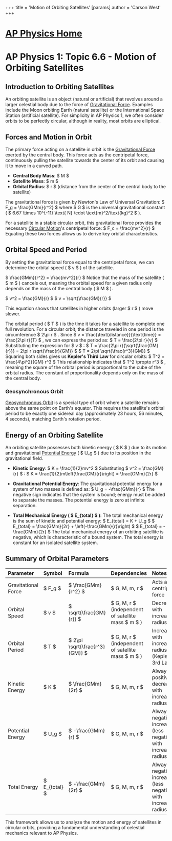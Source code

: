 +++
 title = 'Motion of Orbiting Satellites'
[params]
	author = 'Carson West'
+++
# [AP Physics Home](./../ap-physics-home/)
# AP Physics 1: Topic 6.6 - Motion of Orbiting Satellites

## Introduction to Orbiting Satellites

An orbiting satellite is an object (natural or artificial) that revolves around a larger celestial body due to the force of [Gravitational Force](./../gravitational-force/). Examples include the Moon orbiting Earth (natural satellite) or the International Space Station (artificial satellite). For simplicity in AP Physics 1, we often consider orbits to be perfectly circular, although in reality, most orbits are elliptical.

## Forces and Motion in Orbit

The primary force acting on a satellite in orbit is the [Gravitational Force](./../gravitational-force/) exerted by the central body. This force acts as the centripetal force, continuously pulling the satellite towards the center of its orbit and causing it to move in a curved path.

*   **Central Body Mass**:  $ M $ 
*   **Satellite Mass**:  $ m $ 
*   **Orbital Radius**:  $ r $  (distance from the center of the central body to the satellite)

The gravitational force is given by Newton's Law of Universal Gravitation:
 $ F_g = \frac{GMm}{r^2} $ 
where  $ G $  is the universal gravitational constant ( $ 6.67 \times 10^{-11} \text{ N} \cdot \text{m}^2/\text{kg}^2 $ ).

For a satellite in a stable circular orbit, this gravitational force provides the necessary [Circular Motion](./../circular-motion/)'s centripetal force:
 $ F_c = \frac{mv^2}{r} $ 
Equating these two forces allows us to derive key orbital characteristics.

## Orbital Speed and Period

By setting the gravitational force equal to the centripetal force, we can determine the orbital speed ( $ v $ ) of the satellite.

 $  \frac{GMm}{r^2} = \frac{mv^2}{r}  $ 
Notice that the mass of the satellite ( $ m $ ) cancels out, meaning the orbital speed for a given radius only depends on the mass of the central body ( $ M $ ).

 $  v^2 = \frac{GM}{r}  $ 
 $  v = \sqrt{\frac{GM}{r}}  $ 

This equation shows that satellites in higher orbits (larger  $ r $ ) move slower.

The orbital period ( $ T $ ) is the time it takes for a satellite to complete one full revolution. For a circular orbit, the distance traveled in one period is the circumference  $ 2\pi r $ .
Since  $ v = \frac{\text{distance}}{\text{time}} = \frac{2\pi r}{T} $ , we can express the period as:
 $  T = \frac{2\pi r}{v}  $ 
Substituting the expression for  $ v $ :
 $  T = \frac{2\pi r}{\sqrt{\frac{GM}{r}}} = 2\pi r \sqrt{\frac{r}{GM}}  $ 
 $  T = 2\pi \sqrt{\frac{r^3}{GM}}  $ 
Squaring both sides gives us **Kepler's Third Law** for circular orbits:
 $  T^2 = \frac{4\pi^2}{GM} r^3  $ 
This relationship indicates that  $ T^2 \propto r^3 $ , meaning the square of the orbital period is proportional to the cube of the orbital radius. The constant of proportionality depends only on the mass of the central body.

### Geosynchronous Orbit
[Geosynchronous Orbit](./../geosynchronous-orbit/) is a special type of orbit where a satellite remains above the same point on Earth's equator. This requires the satellite's orbital period to be exactly one sidereal day (approximately 23 hours, 56 minutes, 4 seconds), matching Earth's rotation period.

## Energy of an Orbiting Satellite

An orbiting satellite possesses both kinetic energy ( $ K $ ) due to its motion and gravitational [Potential Energy](./../potential-energy/) ( $ U_g $ ) due to its position in the gravitational field.

*   **Kinetic Energy**:
     $  K = \frac{1}{2}mv^2  $ 
    Substituting  $ v^2 = \frac{GM}{r} $ :
     $  K = \frac{1}{2}m\left(\frac{GM}{r}\right) = \frac{GMm}{2r}  $ 

*   **Gravitational Potential Energy**:
    The gravitational potential energy for a system of two masses is defined as:
     $  U_g = -\frac{GMm}{r}  $ 
    The negative sign indicates that the system is bound; energy must be added to separate the masses. The potential energy is zero at infinite separation.

*   **Total Mechanical Energy ( $ E_{total} $ )**:
    The total mechanical energy is the sum of kinetic and potential energy:
     $  E_{total} = K + U_g  $ 
     $  E_{total} = \frac{GMm}{2r} + \left(-\frac{GMm}{r}\right)  $ 
     $  E_{total} = -\frac{GMm}{2r}  $ 
    The total mechanical energy of an orbiting satellite is negative, which is characteristic of a bound system. The total energy is constant for an isolated satellite system.

## Summary of Orbital Parameters

| Parameter        | Symbol | Formula                               | Dependencies                                      | Notes                                             |
| :--------------- | :----- | :------------------------------------ | :------------------------------------------------ | :------------------------------------------------ |
| Gravitational Force |  $ F_g $   |  $ \frac{GMm}{r^2} $                      |  $ G, M, m, r $                                       | Acts as centripetal force                       |
| Orbital Speed    |  $ v $     |  $ \sqrt{\frac{GM}{r}} $                  |  $ G, M, r $  (independent of satellite mass  $ m $ )     | Decreases with increasing radius                |
| Orbital Period   |  $ T $     |  $ 2\pi \sqrt{\frac{r^3}{GM}} $           |  $ G, M, r $  (independent of satellite mass  $ m $ )     | Increases with increasing radius (Kepler's 3rd Law) |
| Kinetic Energy   |  $ K $     |  $ \frac{GMm}{2r} $                       |  $ G, M, m, r $                                       | Always positive, decreases with increasing radius |
| Potential Energy |  $ U_g $   |  $ -\frac{GMm}{r} $                       |  $ G, M, m, r $                                       | Always negative, increases (less negative) with increasing radius |
| Total Energy     |  $ E_{total} $  |  $ -\frac{GMm}{2r} $                      |  $ G, M, m, r $                                       | Always negative, increases (less negative) with increasing radius |

This framework allows us to analyze the motion and energy of satellites in circular orbits, providing a fundamental understanding of celestial mechanics relevant to AP Physics.
